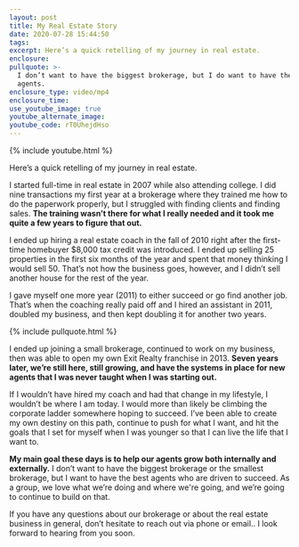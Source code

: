 ```yaml
---
layout: post
title: My Real Estate Story
date: 2020-07-28 15:44:50
tags:
excerpt: Here’s a quick retelling of my journey in real estate.
enclosure:
pullquote: >-
  I don’t want to have the biggest brokerage, but I do want to have the best
  agents.
enclosure_type: video/mp4
enclosure_time:
use_youtube_image: true
youtube_alternate_image:
youtube_code: rT0UhejdHso
---
```


{% include youtube.html %}

Here’s a quick retelling of my journey in real estate.

I started full-time in real estate in 2007 while also attending college. I did nine transactions my first year at a brokerage where they trained me how to do the paperwork properly, but I struggled with finding clients and finding sales. **The training wasn’t there for what I really needed and it took me quite a few years to figure that out.**

I ended up hiring a real estate coach in the fall of 2010 right after the first-time homebuyer $8,000 tax credit was introduced. I ended up selling 25 properties in the first six months of the year and spent that money thinking I would sell 50. That’s not how the business goes, however, and I didn’t sell another house for the rest of the year.&nbsp;

I gave myself one more year (2011) to either succeed or go find another job. That’s when the coaching really paid off and I hired an assistant in 2011, doubled my business, and then kept doubling it for another two years.

{% include pullquote.html %}

I ended up joining a small brokerage, continued to work on my business, then was able to open my own Exit Realty franchise in 2013. **Seven years later, we’re still here, still growing, and have the systems in place for new agents that I was never taught when I was starting out.**

If I wouldn’t have hired my coach and had that change in my lifestyle, I wouldn’t be where I am today. I would more than likely be climbing the corporate ladder somewhere hoping to succeed. I’ve been able to create my own destiny on this path, continue to push for what I want, and hit the goals that I set for myself when I was younger so that I can live the life that I want to.

**My main goal these days is to help our agents grow both internally and externally.** I don’t want to have the biggest brokerage or the smallest brokerage, but I want to have the best agents who are driven to succeed. As a group, we love what we’re doing and where we're going, and we’re going to continue to build on that.

If you have any questions about our brokerage or about the real estate business in general, don’t hesitate to reach out via phone or email.. I look forward to hearing from you soon.